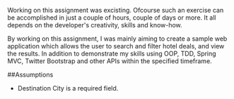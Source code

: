 Working on this assignment was excisting. Ofcourse such an exercise can be accomplished in just a couple of hours,  couple of days or more. It all depends on
the developer's creativity, skills and know-how.

By working on this assignment, I was mainly aiming to create a sample web application which allows the user to search and filter hotel deals, and view the results. 
In addition to demonstrate my skills using OOP, TDD, Spring MVC, Twitter Bootstrap and other APIs within the specified timeframe.


##Assumptions

* Destination City is a required field.